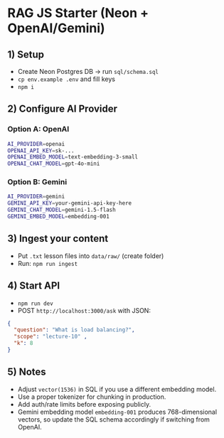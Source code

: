 # RAG JS Starter (Neon + OpenAI/Gemini)

## 1) Setup
- Create Neon Postgres DB -> run `sql/schema.sql`
- `cp env.example .env` and fill keys
- `npm i`

## 2) Configure AI Provider

### Option A: OpenAI
```bash
AI_PROVIDER=openai
OPENAI_API_KEY=sk-...
OPENAI_EMBED_MODEL=text-embedding-3-small
OPENAI_CHAT_MODEL=gpt-4o-mini
```

### Option B: Gemini
```bash
AI_PROVIDER=gemini
GEMINI_API_KEY=your-gemini-api-key-here
GEMINI_CHAT_MODEL=gemini-1.5-flash
GEMINI_EMBED_MODEL=embedding-001
```

## 3) Ingest your content
- Put `.txt` lesson files into `data/raw/` (create folder)
- Run: `npm run ingest`

## 4) Start API
- `npm run dev`
- POST `http://localhost:3000/ask` with JSON:
```json
{
  "question": "What is load balancing?",
  "scope": "lecture-10" ,
  "k": 8
}
```

## 5) Notes
- Adjust `vector(1536)` in SQL if you use a different embedding model.
- Use a proper tokenizer for chunking in production.
- Add auth/rate limits before exposing publicly.
- Gemini embedding model `embedding-001` produces 768-dimensional vectors, so update the SQL schema accordingly if switching from OpenAI.
